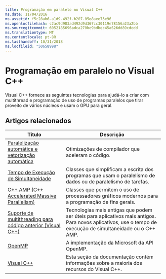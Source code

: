 ```yaml
---
title: Programação em paralelo no Visual C++
ms.date: 11/04/2016
ms.assetid: f5c28ab6-a1d9-492f-b207-05e8aee73e96
ms.openlocfilehash: c2ac9d983ad492d9d367cc30119e78156a23a2bb
ms.sourcegitcommit: 6052185696adca270bc9bdbec45a626dd89cdcdd
ms.translationtype: MT
ms.contentlocale: pt-BR
ms.lasthandoff: 10/31/2018
ms.locfileid: "50658998"
---
```

# <a name="parallel-programming-in-visual-c"></a>Programação em paralelo no Visual C++

Visual C++ fornece as seguintes tecnologias para ajudá-lo a criar com multithread e programação de uso de programas paralelos que tirar proveito de vários núcleos e usam o GPU para geral.

## <a name="related-articles"></a>Artigos relacionados

|Título|Descrição|
|-----------|-----------------|
|[Paralelização automática e vetorização automática](auto-parallelization-and-auto-vectorization.md)|Otimizações de compilador que aceleram o código.|
|[Tempo de Execução de Simultaneidade](concrt/concurrency-runtime.md)|Classes que simplificam a escrita dos programas que usam o paralelismo de dados ou de paralelismo de tarefas.|
|[C++ AMP (C++ Accelerated Massive Parallelism)](amp/cpp-amp-cpp-accelerated-massive-parallelism.md)|Classes que permitem o uso de processadores gráficos modernos para a programação de fins gerais.|
|[Suporte de multithreading para código anterior (Visual C++)](multithreading-support-for-older-code-visual-cpp.md)|Tecnologias mais antigas que podem ser úteis para aplicativos mais antigos. Para novos aplicativos, use o tempo de execução de simultaneidade ou o C++ AMP.|
|[OpenMP](openmp/openmp-in-visual-cpp.md)|A implementação da Microsoft da API OpenMP.|
|[Visual C++](../visual-cpp-in-visual-studio.md)|Esta seção da documentação contém informações sobre a maioria dos recursos do Visual C++.|